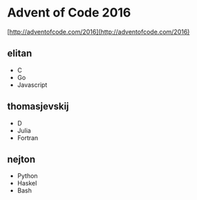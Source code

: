 # Advent of Code 2016

[http://adventofcode.com/2016](http://adventofcode.com/2016)

## elitan

- C
- Go
- Javascript

## thomasjevskij

- D
- Julia
- Fortran

## nejton

- Python
- Haskel
- Bash
